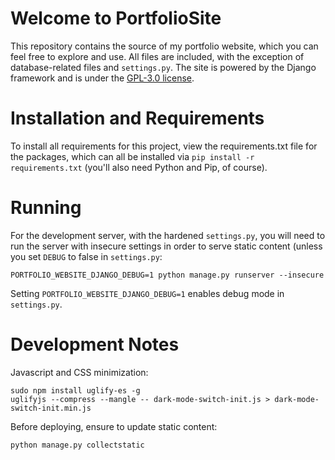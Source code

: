 # Welcome to PortfolioSite
This repository contains the source of my portfolio website, which you can feel free
to explore and use. All files are included, with the exception of database-related
files and `settings.py`. The site is powered by the Django framework and is under
the [GPL-3.0 license](https://opensource.org/licenses/GPL-3.0).

# Installation and Requirements
To install all requirements for this project, view the requirements.txt file for the
packages, which can all be installed via `pip install -r requirements.txt` (you'll
also need Python and Pip, of course).

# Running
For the development server, with the hardened `settings.py`, you will need to run
the server with insecure settings in order to serve static content (unless you set
`DEBUG` to false in `settings.py`:

```shell script
PORTFOLIO_WEBSITE_DJANGO_DEBUG=1 python manage.py runserver --insecure
```

Setting `PORTFOLIO_WEBSITE_DJANGO_DEBUG=1` enables debug mode in `settings.py`.

# Development Notes

Javascript and CSS minimization:

```shell script
sudo npm install uglify-es -g
uglifyjs --compress --mangle -- dark-mode-switch-init.js > dark-mode-switch-init.min.js
```

Before deploying, ensure to update static content:
```shell script
python manage.py collectstatic
```